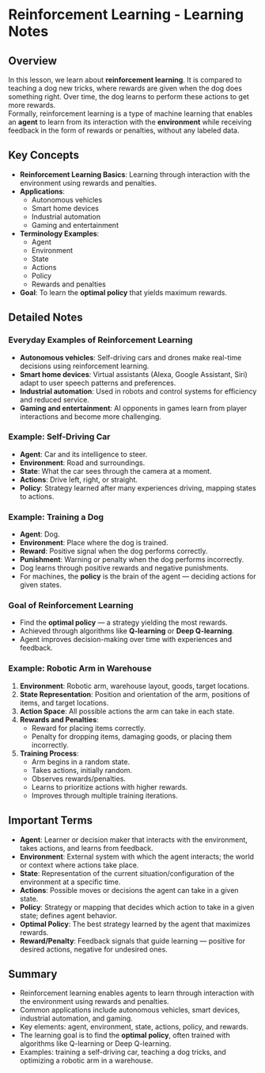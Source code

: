 # Reinforcement Learning - Learning Notes

## Overview
In this lesson, we learn about **reinforcement learning**. It is compared to teaching a dog new tricks, where rewards are given when the dog does something right. Over time, the dog learns to perform these actions to get more rewards.  
Formally, reinforcement learning is a type of machine learning that enables an **agent** to learn from its interaction with the **environment** while receiving feedback in the form of rewards or penalties, without any labeled data.  

## Key Concepts
- **Reinforcement Learning Basics**: Learning through interaction with the environment using rewards and penalties.  
- **Applications**:
  - Autonomous vehicles
  - Smart home devices
  - Industrial automation
  - Gaming and entertainment  
- **Terminology Examples**:  
  - Agent  
  - Environment  
  - State  
  - Actions  
  - Policy  
  - Rewards and penalties  
- **Goal**: To learn the **optimal policy** that yields maximum rewards.  

## Detailed Notes

### Everyday Examples of Reinforcement Learning
- **Autonomous vehicles**: Self-driving cars and drones make real-time decisions using reinforcement learning.  
- **Smart home devices**: Virtual assistants (Alexa, Google Assistant, Siri) adapt to user speech patterns and preferences.  
- **Industrial automation**: Used in robots and control systems for efficiency and reduced service.  
- **Gaming and entertainment**: AI opponents in games learn from player interactions and become more challenging.  

### Example: Self-Driving Car
- **Agent**: Car and its intelligence to steer.  
- **Environment**: Road and surroundings.  
- **State**: What the car sees through the camera at a moment.  
- **Actions**: Drive left, right, or straight.  
- **Policy**: Strategy learned after many experiences driving, mapping states to actions.  

### Example: Training a Dog
- **Agent**: Dog.  
- **Environment**: Place where the dog is trained.  
- **Reward**: Positive signal when the dog performs correctly.  
- **Punishment**: Warning or penalty when the dog performs incorrectly.  
- Dog learns through positive rewards and negative punishments.  
- For machines, the **policy** is the brain of the agent — deciding actions for given states.  

### Goal of Reinforcement Learning
- Find the **optimal policy** — a strategy yielding the most rewards.  
- Achieved through algorithms like **Q-learning** or **Deep Q-learning**.  
- Agent improves decision-making over time with experiences and feedback.  

### Example: Robotic Arm in Warehouse
1. **Environment**: Robotic arm, warehouse layout, goods, target locations.  
2. **State Representation**: Position and orientation of the arm, positions of items, and target locations.  
3. **Action Space**: All possible actions the arm can take in each state.  
4. **Rewards and Penalties**:
   - Reward for placing items correctly.  
   - Penalty for dropping items, damaging goods, or placing them incorrectly.  
5. **Training Process**:
   - Arm begins in a random state.  
   - Takes actions, initially random.  
   - Observes rewards/penalties.  
   - Learns to prioritize actions with higher rewards.  
   - Improves through multiple training iterations.  

## Important Terms
- **Agent**: Learner or decision maker that interacts with the environment, takes actions, and learns from feedback.  
- **Environment**: External system with which the agent interacts; the world or context where actions take place.  
- **State**: Representation of the current situation/configuration of the environment at a specific time.  
- **Actions**: Possible moves or decisions the agent can take in a given state.  
- **Policy**: Strategy or mapping that decides which action to take in a given state; defines agent behavior.  
- **Optimal Policy**: The best strategy learned by the agent that maximizes rewards.  
- **Reward/Penalty**: Feedback signals that guide learning — positive for desired actions, negative for undesired ones.  

## Summary
- Reinforcement learning enables agents to learn through interaction with the environment using rewards and penalties.  
- Common applications include autonomous vehicles, smart devices, industrial automation, and gaming.  
- Key elements: agent, environment, state, actions, policy, and rewards.  
- The learning goal is to find the **optimal policy**, often trained with algorithms like Q-learning or Deep Q-learning.  
- Examples: training a self-driving car, teaching a dog tricks, and optimizing a robotic arm in a warehouse.  
